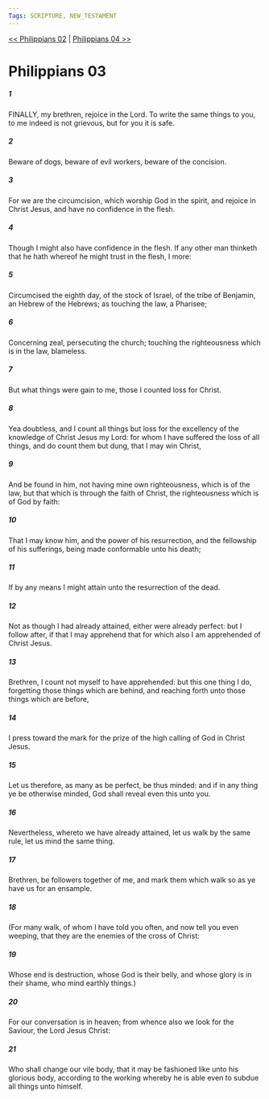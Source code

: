 ```yaml
---
Tags: SCRIPTURE, NEW_TESTAMENT
---
```


[<< Philippians 02](NEW_TESTAMENT/11_Philippians/Philippians_02.md) | [Philippians 04 >>](NEW_TESTAMENT/11_Philippians/Philippians_04.md)

# Philippians 03

##### 1

FINALLY, my brethren, rejoice in the Lord. To write the same things to you, to me indeed is not grievous, but for you it is safe.

##### 2

Beware of dogs, beware of evil workers, beware of the concision.

##### 3

For we are the circumcision, which worship God in the spirit, and rejoice in Christ Jesus, and have no confidence in the flesh.

##### 4

Though I might also have confidence in the flesh. If any other man thinketh that he hath whereof he might trust in the flesh, I more:

##### 5

Circumcised the eighth day, of the stock of Israel, of the tribe of Benjamin, an Hebrew of the Hebrews; as touching the law, a Pharisee;

##### 6

Concerning zeal, persecuting the church; touching the righteousness which is in the law, blameless.

##### 7

But what things were gain to me, those I counted loss for Christ.

##### 8

Yea doubtless, and I count all things but loss for the excellency of the knowledge of Christ Jesus my Lord: for whom I have suffered the loss of all things, and do count them but dung, that I may win Christ,

##### 9

And be found in him, not having mine own righteousness, which is of the law, but that which is through the faith of Christ, the righteousness which is of God by faith:

##### 10

That I may know him, and the power of his resurrection, and the fellowship of his sufferings, being made conformable unto his death;

##### 11

If by any means I might attain unto the resurrection of the dead.

##### 12

Not as though I had already attained, either were already perfect: but I follow after, if that I may apprehend that for which also I am apprehended of Christ Jesus.

##### 13

Brethren, I count not myself to have apprehended: but this one thing I do, forgetting those things which are behind, and reaching forth unto those things which are before,

##### 14

I press toward the mark for the prize of the high calling of God in Christ Jesus.

##### 15

Let us therefore, as many as be perfect, be thus minded: and if in any thing ye be otherwise minded, God shall reveal even this unto you.

##### 16

Nevertheless, whereto we have already attained, let us walk by the same rule, let us mind the same thing.

##### 17

Brethren, be followers together of me, and mark them which walk so as ye have us for an ensample.

##### 18

(For many walk, of whom I have told you often, and now tell you even weeping, that they are the enemies of the cross of Christ:

##### 19

Whose end is destruction, whose God is their belly, and whose glory is in their shame, who mind earthly things.)

##### 20

For our conversation is in heaven; from whence also we look for the Saviour, the Lord Jesus Christ:

##### 21

Who shall change our vile body, that it may be fashioned like unto his glorious body, according to the working whereby he is able even to subdue all things unto himself.
